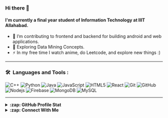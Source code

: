 ### Hi there 👋

#### I'm currently a final year student of Information Technology at IIIT Allahabad.

- 🔭 I’m contributing to frontend and backend for building android and web applications.
- 🌱 Exploring Data Mining Concepts.
- ⚡ In my free time I watch anime, do Leetcode, and explore new things :)

---

### 🛠 &nbsp;Languages and Tools :

![C++](https://img.shields.io/badge/C%2B%2B-00599C?style=for-the-badge&logo=c%2B%2B&logoColor=white)
![Python](http://img.shields.io/badge/-Python-3776AB?style=for-the-badge&logo=python&logoColor=ffffff)
![Java](https://img.shields.io/badge/java-%23ED8B00.svg?style=for-the-badge&logo=java&logoColor=white)
![JavaScript](https://img.shields.io/badge/-JavaScript-%23F7DF1C?style=for-the-badge&logo=javascript&logoColor=000000&labelColor=%23F7DF1C&color=%23FFCE5A)
![HTML5](https://img.shields.io/badge/-HTML5-%23E44D27?style=for-the-badge&logo=html5&logoColor=ffffff)
![React](https://img.shields.io/badge/-React-61DAFB?style=for-the-badge&logo=react&logoColor=ffffff)
![Git](https://img.shields.io/badge/-Git-%23F05032?style=for-the-badge&logo=git&logoColor=%23ffffff)
![GitHub](https://img.shields.io/badge/-GitHub-181717?style=for-the-badge&logo=github)
![Nodejs](https://img.shields.io/badge/-Nodejs-339933?style=for-the-badge&logo=Node.js&logoColor=ffffff)
![Firebase](https://img.shields.io/badge/-Firebase-FFCA28?style=for-the-badge&logo=firebase&logoColor=ffffff)
![MongoDB](https://img.shields.io/badge/MongoDB-4EA94B?style=for-the-badge&logo=mongodb&logoColor=white)
![MySQL](https://img.shields.io/badge/mysql-%2300f.svg?style=for-the-badge&logo=mysql&logoColor=black)

---


<details>
  <summary><b>:zap: GitHub Profile Stat</b></summary>
  <a href="https://github.com/Dy-123?tab=repositories"> <img src=https://github-readme-stats.vercel.app/api/top-langs/?username=dy-123&layout=compact&theme=vision-friendly-dark /> </a>
</details>


<details>
  <summary><b>:zap: Connect With Me</b></summary>
    <a href="mailto:divyanshuyadav.it@gmail.com"><img src="https://img.shields.io/badge/divyanshuyadav.it-D14836?style=flat&logo=gmail&logoColor=white" />
</details
